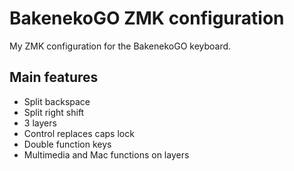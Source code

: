 # BakenekoGO ZMK configuration

My ZMK configuration for the BakenekoGO keyboard.

## Main features

- Split backspace
- Split right shift
- 3 layers
- Control replaces caps lock
- Double function keys
- Multimedia and Mac functions on layers
